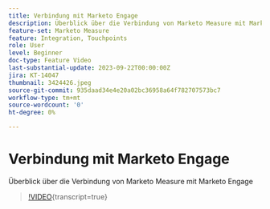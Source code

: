 ```yaml
---
title: Verbindung mit Marketo Engage
description: Überblick über die Verbindung von Marketo Measure mit Marketo Engage
feature-set: Marketo Measure
feature: Integration, Touchpoints
role: User
level: Beginner
doc-type: Feature Video
last-substantial-update: 2023-09-22T00:00:00Z
jira: KT-14047
thumbnail: 3424426.jpeg
source-git-commit: 935daad34e4e20a02bc36958a64f782707573bc7
workflow-type: tm+mt
source-wordcount: '0'
ht-degree: 0%

---
```



# Verbindung mit Marketo Engage

Überblick über die Verbindung von Marketo Measure mit Marketo Engage

>[!VIDEO](https://video.tv.adobe.com/v/3424426/?learn=on){transcript=true}
